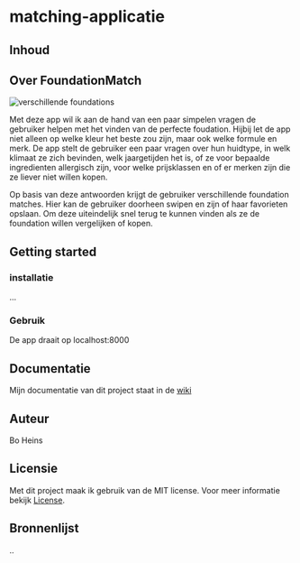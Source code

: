 # matching-applicatie

## Inhoud


## Over FoundationMatch
![verschillende foundations](https://hips.hearstapps.com/hmg-prod.s3.amazonaws.com/images/foundation-lead-1566229964.png?crop=1.00xw:1.00xh;0,0&resize=980:* "verschillende foundations")

Met deze app wil ik aan de hand van een paar simpelen vragen de gebruiker helpen met het vinden van de perfecte foudation. Hijbij let de app niet alleen op welke kleur het beste zou zijn, maar ook welke formule en merk. De app stelt de gebruiker een paar vragen over hun huidtype, in welk klimaat ze zich bevinden, welk jaargetijden het is, of ze voor bepaalde ingredienten allergisch zijn, voor welke prijsklassen en of er merken zijn die ze liever niet willen kopen.

Op basis van deze antwoorden krijgt de gebruiker verschillende foundation matches. Hier kan de gebruiker doorheen swipen en zijn of haar favorieten opslaan. Om deze uiteindelijk snel terug te kunnen vinden als ze de foundation willen vergelijken of kopen.

## Getting started
### installatie
...
### Gebruik
De app draait op localhost:8000
## Documentatie
Mijn documentatie van dit project staat in de [wiki](https://github.com/BoNaomiHeins/Matching-app/wiki)
## Auteur
Bo Heins
## Licensie
Met dit project maak ik gebruik van de MIT license. Voor meer informatie bekijk [License](https://github.com/BoNaomiHeins/Matching-app/blob/master/LICENSE).
## Bronnenlijst
..
